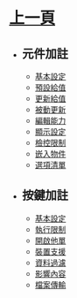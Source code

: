 # [上一頁](../README.md)

* ## 元件加註

  * [基本設定](Component/basicSettings.md)
  * [預設給值](Component/defaultValue.md)
  * [更新給值](Component/updateValue)
  * [被動更新](Component/passiveUPdate)
  * [編輯能力](Component/editing)
  * [顯示設定](Component/display)
  * [檢控限制](Component/prosecutionRestrictions)
  * [嵌入物件](Component/embedded)
  * [選項清單](Component/optionalList)

* ## 按鍵加註

  * [基本設定](Button/basicSettings)
  * [執行限制](Button/implementationRestrictions)
  * [開啟他單](Button/openForm)
  * [裝置支援](Button/deviceSupport)
  * [資料過濾](Button/dataFilter)
  * [影響內容](Button/influenceContent)
  * [檔案傳輸](Button/fileTransfer)
